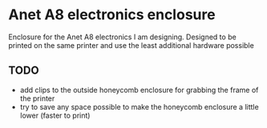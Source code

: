 # Anet A8 electronics enclosure

Enclosure for the Anet A8 electronics I am designing. Designed to be printed on the same printer and use the least additional hardware possible

## TODO

* add clips to the outside honeycomb enclosure for grabbing the frame of the printer
* try to save any space possible to make the honeycomb enclosure a little lower (faster to print)
